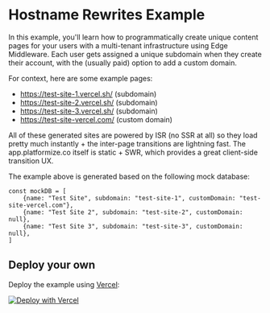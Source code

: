 # Hostname Rewrites Example

In this example, you'll learn how to programmatically create unique content pages for your users with a multi-tenant infrastructure using Edge Middleware. Each user gets assigned a unique subdomain when they create their account, with the (usually paid) option to add a custom domain.

For context, here are some example pages:  
- https://test-site-1.vercel.sh/ (subdomain)
- https://test-site-2.vercel.sh/ (subdomain)
- https://test-site-3.vercel.sh/ (subdomain)
- https://test-site-vercel.com/ (custom domain)

All of these generated sites are powered by ISR (no SSR at all) so they load pretty much instantly + the inter-page transitions are lightning fast. The app.platformize.co itself is static + SWR, which provides a great client-side transition UX.

The example above is generated based on the following mock database:

```
const mockDB = [
    {name: "Test Site", subdomain: "test-site-1", customDomain: "test-site-vercel.com"},
    {name: "Test Site 2", subdomain: "test-site-2", customDomain: null},
    {name: "Test Site 3", subdomain: "test-site-3", customDomain: null},
]
```

## Deploy your own

Deploy the example using [Vercel](https://vercel.com?utm_source=github&utm_medium=readme&utm_campaign=next-example):

[![Deploy with Vercel](https://vercel.com/button)](https://vercel.com/new/git/external?repository-url=https://github.com/vercel-customer-feedback/edge-middleware/tree/main/examples/hostname-rewrites&project-name=platforms&repository-name=platforms)

